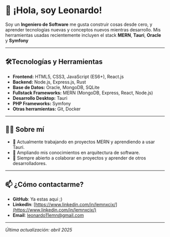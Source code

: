 # 👋 ¡Hola, soy Leonardo!


Soy un **Ingeniero de Software**  me gusta construir cosas desde cero, y aprender tecnologías nuevas y conceptos nuevos mientras desarrollo. Mis herramientas usadas recientemente incluyen el stack **MERN**, **Tauri**, **Oracle** y **Symfony**

---

## 🛠️Tecnologías y Herramientas

- **Frontend:** HTML5, CSS3, JavaScript (ES6+), React.js
- **Backend:** Node.js, Express.js, Rust
- **Base de Datos:** Oracle, MongoDB, SQLite
- **Fullstack Frameworks:** MERN (MongoDB, Express, React, Node.js)
- **Desarrollo Desktop:** Tauri
- **PHP Frameworks:** Symfony
- **Otras herramientas:** Git, Docker
---

## 🧑‍💻 Sobre mí

- 💼 Actualmente trabajando en proyectos MERN y aprendiendo a usar Tauri.
- 🧠 Ampliando mis conocimientos en arquitectura de software.
- 💬 Siempre abierto a colaborar en proyectos y aprender de otros desarrolladores.

---

## 📫 ¿Cómo contactarme?

- **GitHub**: Ya estas aqui ;)
- **LinkedIn**: [https://www.linkedin.com/in/lemnxcix/](https://www.linkedin.com/in/lemnxcix/)
- **Email**: leonardo11emn@gmail.com

---

*Última actualización: abril 2025*

